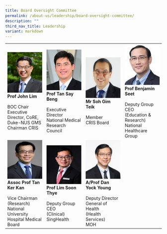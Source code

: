 ```yaml
---
title: Board Oversight Committee
permalink: /about-us/leadership/board-oversight-committee/
description: ""
third_nav_title: Leadership
variant: markdown
---
```

<table>
	<tbody>
		<tr>
			<td style="width:25%">
				<img src="/images/Leadership/Board%20Oversight%20Committee/prof-john-cw-lim_2.jpg">
				<b>Prof John Lim</b>
				<br><br>BOC Chair<br>Executive Director, CoRE, Duke-NUS GMS<br>Chairman CRIS
			</td>
			<td style="width:25%">
				<img src="/images/Leadership/Board%20Oversight%20Committee/aprof-tan-say-beng(1).jpg">
				<b>Prof Tan Say Beng</b>
				<br><br>Executive Director<br>National Medical Research Council
			</td>
			<td style="width:25%">
				<img src="/images/Leadership/Board%20Oversight%20Committee/soh-gim-teik-2016-ar-01-01-1.jpg">
				<b>Mr Soh Gim Teik</b>
				<br><br>Member<br>CRIS Board
			</td>
			<td style="width:25%">
				<img src="/images/Leadership/Board%20Oversight%20Committee/prof-benjamin-seet_2.jpg">
				<b>Prof Benjamin Seet</b>
				<br><br>Deputy Group CEO<br>(Education &amp; Research)<br>National Healthcare Group
			</td>
		</tr>
		<tr>
			<td style="width:25%">
				<img src="/images/Leadership/Board%20Oversight%20Committee/tan_ker_kan.png">
				<b>Assoc Prof Tan Ker Kan</b>
				<br><br>Vice Chairman<br>(Research)<br>National University Hospital Medical Board
			</td>
			<td style="width:25%">
				<img src="/images/Leadership/Board%20Oversight%20Committee/prof_lim_soon_thye.png">
				<b>Prof Lim Soon Thye</b>
				<br><br>Deputy Group CEO<br>(Clinical)<br>SingHealth
			</td>
			<td style="width:25%">
				<img src="/images/Leadership/Board%20Oversight%20Committee/dan_yock_young_img.jpg">
				<b>A/Prof Dan Yock Young</b>
				<br><br>Deputy Director<br>General of Health<br>(Health Services)<br>MOH
			</td>
		</tr>
	</tbody>
	</table>